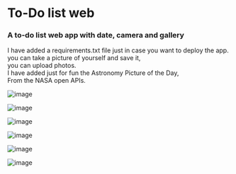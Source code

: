 # To-Do list web 
### A to-do list web app with date, camera and gallery
I have added a requirements.txt file just in case you want to deploy the app.  
you can take a picture of yourself and save it,  
you can upload photos.  
I have added just for fun the Astronomy Picture of the Day,  
From the NASA open APIs.

![image](https://github.com/sefi0609/Python-Apps/assets/81361291/ecc99e66-0211-4603-995b-06ed69c7f88f)

![image](https://github.com/sefi0609/Python-Apps/assets/81361291/14ecace8-0f7d-419f-8bcb-86827c5a67e7)

![image](https://github.com/sefi0609/Python-Apps/assets/81361291/0d7594ff-8d90-429a-b10b-ae469e262f0b)

![image](https://github.com/sefi0609/Python-Apps/assets/81361291/217b5955-c17d-4d3b-beec-9ddc9ac6e871)

![image](https://github.com/sefi0609/Python-Apps/assets/81361291/46fb6501-87a2-4e75-b4c9-8715c6d76160)

![image](https://github.com/sefi0609/Python-Apps/assets/81361291/58c86adf-bf4b-492b-942e-6573af9f4f67)
